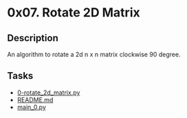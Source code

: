 0x07. Rotate 2D Matrix
======================

## Description
An algorithm to rotate a 2d n x n matrix clockwise 90 degree.
## Tasks
* [0-rotate_2d_matrix.py](0-rotate_2d_matrix.py)
* [README.md](README.md)
* [main_0.py](main_0.py)
